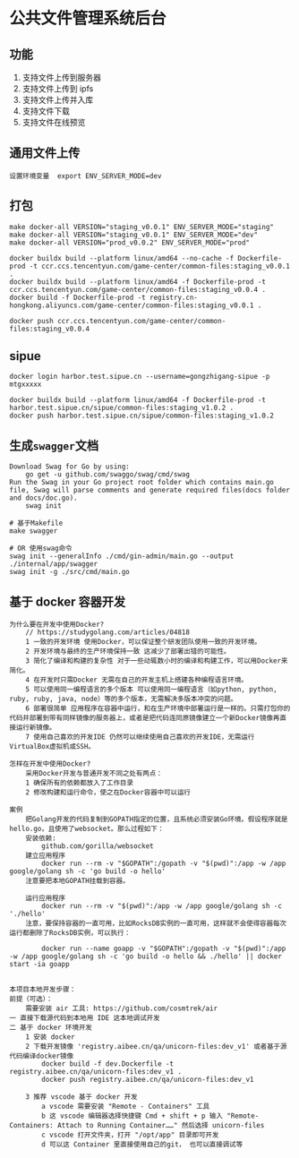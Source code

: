 # 公共文件管理系统后台
## 功能
1. 支持文件上传到服务器
2. 支持文件上传到 ipfs
3. 支持文件上传并入库
4. 支持文件下载
5. 支持文件在线预览


## 通用文件上传
    设置环境变量  export ENV_SERVER_MODE=dev

## 打包
    make docker-all VERSION="staging_v0.0.1" ENV_SERVER_MODE="staging"
    make docker-all VERSION="staging_v0.0.1" ENV_SERVER_MODE="dev"
    make docker-all VERSION="prod_v0.0.2" ENV_SERVER_MODE="prod"

    docker buildx build --platform linux/amd64 --no-cache -f Dockerfile-prod -t ccr.ccs.tencentyun.com/game-center/common-files:staging_v0.0.1 .
    docker buildx build --platform linux/amd64 -f Dockerfile-prod -t ccr.ccs.tencentyun.com/game-center/common-files:staging_v0.0.4 .
    docker build -f Dockerfile-prod -t registry.cn-hongkong.aliyuncs.com/game-center/common-files:staging_v0.0.1 .

    docker push ccr.ccs.tencentyun.com/game-center/common-files:staging_v0.0.4

## sipue
    docker login harbor.test.sipue.cn --username=gongzhigang-sipue -p mtgxxxxx

    docker buildx build --platform linux/amd64 -f Dockerfile-prod -t harbor.test.sipue.cn/sipue/common-files:staging_v1.0.2 .
    docker push harbor.test.sipue.cn/sipue/common-files:staging_v1.0.2

## 生成`swagger`文档
```
Download Swag for Go by using:
    go get -u github.com/swaggo/swag/cmd/swag
Run the Swag in your Go project root folder which contains main.go file, Swag will parse comments and generate required files(docs folder and docs/doc.go).
    swag init
    
# 基于Makefile
make swagger

# OR 使用swag命令
swag init --generalInfo ./cmd/gin-admin/main.go --output ./internal/app/swagger
swag init -g ./src/cmd/main.go

```

## 基于 docker 容器开发
```text
为什么要在开发中使用Docker?
    // https://studygolang.com/articles/04818
    1 一致的开发环境 使用Docker，可以保证整个研发团队使用一致的开发环境。
    2 开发环境与最终的生产环境保持一致 这减少了部署出错的可能性。
    3 简化了编译和构建的复杂性 对于一些动辄数小时的编译和构建工作，可以用Docker来简化。
    4 在开发时只需Docker 无需在自己的开发主机上搭建各种编程语言环境。
    5 可以使用同一编程语言的多个版本 可以使用同一编程语言（如python, python, ruby, ruby, java, node）等的多个版本，无需解决多版本冲突的问题。
    6 部署很简单 应用程序在容器中运行，和在生产环境中部署运行是一样的。只需打包你的代码并部署到带有同样镜像的服务器上，或者是把代码连同原镜像建立一个新Docker镜像再直接运行新镜像。
    7 使用自己喜欢的开发IDE 仍然可以继续使用自己喜欢的开发IDE，无需运行VirtualBox虚拟机或SSH。

怎样在开发中使用Docker?
    采用Docker开发与普通开发不同之处有两点：
    1 确保所有的依赖都放入了工作目录
    2 修改构建和运行命令，使之在Docker容器中可以运行

案例
    把Golang开发的代码复制到GOPATH指定的位置，且系统必须安装Go环境。假设程序就是hello.go，且使用了websocket。那么过程如下：
    安装依赖:
        github.com/gorilla/websocket
    建立应用程序
        docker run --rm -v "$GOPATH":/gopath -v "$(pwd)":/app -w /app google/golang sh -c 'go build -o hello'
    注意要把本地GOPATH挂载到容器。

    运行应用程序
        docker run --rm -v "$(pwd)":/app -w /app google/golang sh -c './hello'
    注意，要保持容器的一直可用，比如RocksDB实例的一直可用，这样就不会使得容器每次运行都删除了RocksDB实例，可以执行：

        docker run --name goapp -v "$GOPATH":/gopath -v "$(pwd)":/app -w /app google/golang sh -c 'go build -o hello && ./hello' || docker start -ia goapp


本项目本地开发步骤：
前提（可选）：
    需要安装 air 工具: https://github.com/cosmtrek/air
一 直接下载源代码到本地用 IDE 这本地调试开发
二 基于 docker 环境开发
    1 安装 docker
    2 下载开发镜像 'registry.aibee.cn/qa/unicorn-files:dev_v1' 或者基于源代码编译docker镜像
        docker build -f dev.Dockerfile -t registry.aibee.cn/qa/unicorn-files:dev_v1 .
        docker push registry.aibee.cn/qa/unicorn-files:dev_v1
    
    3 推荐 vscode 基于 docker 开发
        a vscode 需要安装 "Remote - Containers" 工具
        b 这 vscode 编辑器选择快捷键 Cmd + shift + p 输入 "Remote-Containers: Attach to Running Container……" 然后选择 unicorn-files
        c vscode 打开文件夹，打开 "/opt/app" 目录即可开发
        d 可以这 Container 里直接使用自己的git， 也可以直接调试等
        
     
```
